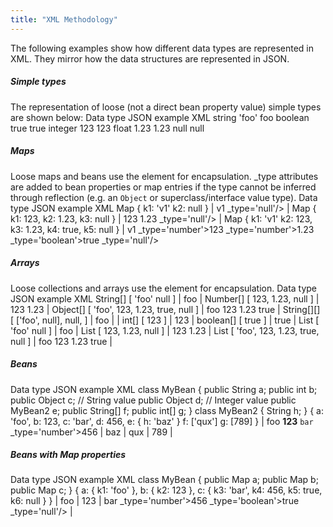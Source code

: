 ```yaml
---
title: "XML Methodology"
---
```


The following examples show how different data types are represented in XML.
They mirror how the data structures are represented in JSON.
##### Simple types
The representation of loose (not a direct bean property value) simple types are shown below:
Data type
JSON example
XML
string
'foo'
foo
boolean
true
true
integer
123
123
float
1.23
1.23
null
null
##### Maps
Loose maps and beans use the element  for encapsulation.
_type attributes are added to bean properties or map entries if the type cannot be inferred
through reflection (e.g. an `Object` or superclass/interface value type).
Data type
JSON example
XML
Map
\{
k1: 'v1'
k2: null
\}
|		v1
_type='null'/>
|	Map
\{
k1: 123,
k2: 1.23,
k3: null
\}
|		123
1.23
_type='null'/>
|	Map
\{
k1: 'v1'
k2: 123,
k3: 1.23,
k4: true,
k5: null
\}
|		v1
_type='number'>123
_type='number'>1.23
_type='boolean'>true
_type='null'/>
##### Arrays
Loose collections and arrays use the element  for encapsulation.
Data type
JSON example
XML
String[]
[
'foo'
null
]
|		foo
|
Number[]
[
123,
1.23,
null
]
|		123
1.23
|
Object[]
[
'foo',
123,
1.23,
true,
null
]
|		foo
123
1.23
true
|
String[][]
[
['foo', null],
null,
]
|
foo
|
|
int[]
[
123
]
|		123
|	boolean[]
[
true
]
|		true
|	List
[
'foo'
null
]
|		foo
|
List
[
123,
1.23,
null
]
|		123
1.23
|
List
[
'foo',
123,
1.23,
true,
null
]
|		foo
123
1.23
true
|
##### Beans
Data type
JSON example
XML
class MyBean \{
public String a;
public int b;
public Object c;  // String value
public Object d;  // Integer value
public MyBean2 e;
public String[] f;
public int[] g;
\}
class MyBean2 \{
String h;
\}
\{
a: 'foo',
b: 123,
c: 'bar',
d: 456,
e: \{
h: 'baz'
\}
f: ['qux']
g: [789]
\}
|		foo
**123**
`bar`
_type='number'>456
|			baz
|
qux
|
789
|
##### Beans with Map properties
Data type
JSON example
XML
class MyBean \{
public Map a;
public Map b;
public Map c;
\}
\{
a: \{
k1: 'foo'
\},
b: \{
k2: 123
\},
c: \{
k3: 'bar',
k4: 456,
k5: true,
k6: null
\}
\}
|
foo
|
123
|
bar
_type='number'>456
_type='boolean'>true
_type='null'/>
|